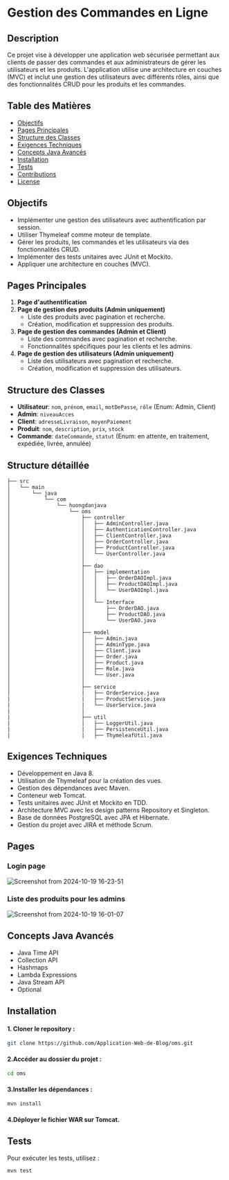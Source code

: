# Gestion des Commandes en Ligne

## Description

Ce projet vise à développer une application web sécurisée permettant aux clients de passer des commandes et aux administrateurs de gérer les utilisateurs et les produits. L'application utilise une architecture en couches (MVC) et inclut une gestion des utilisateurs avec différents rôles, ainsi que des fonctionnalités CRUD pour les produits et les commandes.

## Table des Matières

- [Objectifs](#objectifs)
- [Pages Principales](#pages-principales)
- [Structure des Classes](#structure-des-classes)
- [Exigences Techniques](#exigences-techniques)
- [Concepts Java Avancés](#concepts-java-avancés)
- [Installation](#installation)
- [Tests](#tests)
- [Contributions](#contributions)
- [License](#license)

## Objectifs

- Implémenter une gestion des utilisateurs avec authentification par session.
- Utiliser Thymeleaf comme moteur de template.
- Gérer les produits, les commandes et les utilisateurs via des fonctionnalités CRUD.
- Implémenter des tests unitaires avec JUnit et Mockito.
- Appliquer une architecture en couches (MVC).

## Pages Principales

1. **Page d'authentification**
2. **Page de gestion des produits (Admin uniquement)**
   - Liste des produits avec pagination et recherche.
   - Création, modification et suppression des produits.
3. **Page de gestion des commandes (Admin et Client)**
   - Liste des commandes avec pagination et recherche.
   - Fonctionnalités spécifiques pour les clients et les admins.
4. **Page de gestion des utilisateurs (Admin uniquement)**
   - Liste des utilisateurs avec pagination et recherche.
   - Création, modification et suppression des utilisateurs.

## Structure des Classes

- **Utilisateur**: `nom`, `prénom`, `email`, `motDePasse`, `rôle` (Enum: Admin, Client)
- **Admin**: `niveauAcces`
- **Client**: `adresseLivraison`, `moyenPaiement`
- **Produit**: `nom`, `description`, `prix`, `stock`
- **Commande**: `dateCommande`, `statut` (Enum: en attente, en traitement, expédiée, livrée, annulée)

## Structure détaillée
```
├── src
│   └── main
│       └── java
│           └── com
│               └── huongdanjava
│                   └── oms
│                       ├── controller
│                       │   ├── AdminController.java
│                       │   ├── AuthenticationController.java
│                       │   ├── ClientController.java
│                       │   ├── OrderController.java
│                       │   ├── ProductController.java
│                       │   └── UserController.java
│                       │
│                       ├── dao
│                       │   ├── implementation
│                       │   │   ├── OrderDAOImpl.java
│                       │   │   ├── ProductDAOImpl.java
│                       │   │   └── UserDAOImpl.java
│                       │   │
│                       │   └── Interface
│                       │       ├── OrderDAO.java
│                       │       ├── ProductDAO.java
│                       │       └── UserDAO.java
│                       │
│                       ├── model
│                       │   ├── Admin.java
│                       │   ├── AdminType.java
│                       │   ├── Client.java
│                       │   ├── Order.java
│                       │   ├── Product.java
│                       │   ├── Role.java
│                       │   └── User.java
│                       │
│                       ├── service
│                       |   ├── OrderService.java
|                       |   ├── ProductService.java
|                       |   └── UserService.java
|                       |
|                       ├── util
|                       |   ├── LoggerUtil.java
|                       |   ├── PersistenceUtil.java
|                       |   ├── ThymeleafUtil.java
```
## Exigences Techniques

- Développement en Java 8.
- Utilisation de Thymeleaf pour la création des vues.
- Gestion des dépendances avec Maven.
- Conteneur web Tomcat.
- Tests unitaires avec JUnit et Mockito en TDD.
- Architecture MVC avec les design patterns Repository et Singleton.
- Base de données PostgreSQL avec JPA et Hibernate.
- Gestion du projet avec JIRA et méthode Scrum.

## Pages 
### Login page
![Screenshot from 2024-10-19 16-23-51](https://github.com/user-attachments/assets/37a1f2c4-f786-4e0e-a7f2-2dcf71755996)
### Liste des produits pour les admins
![Screenshot from 2024-10-19 16-01-07](https://github.com/user-attachments/assets/35f5d0c9-c706-47b4-9674-dce408bc8205)


## Concepts Java Avancés

- Java Time API
- Collection API
- Hashmaps
- Lambda Expressions
- Java Stream API
- Optional

## Installation

#### 1. Cloner le repository :
   ```bash
   git clone https://github.com/Application-Web-de-Blog/oms.git
   ```
#### 2.Accéder au dossier du projet :
``` bash
cd oms
```
#### 3.Installer les dépendances :
``` bash
mvn install
```
#### 4.Déployer le fichier WAR sur Tomcat.

## Tests
Pour exécuter les tests, utilisez :

```bash
mvn test
```

